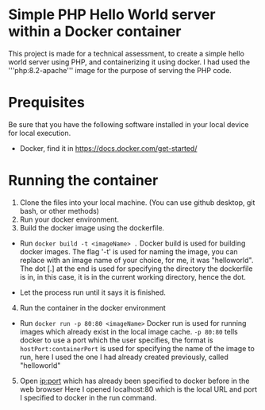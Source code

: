 # Simple PHP Hello World server within a Docker container

This project is made for a technical assessment, to create a simple hello world server using PHP, and containerizing it using docker. I had used the '''php:8.2-apache''' image for the purpose of serving the PHP code.

# Prequisites
Be sure that you have the following software installed in your local device for local execution.
- Docker, find it in https://docs.docker.com/get-started/

# Running the container

1. Clone the files into your local machine. (You can use github desktop, git bash, or other methods)
2. Run your docker environment.
3. Build the docker image using the dockerfile.

- Run ```docker build -t <imageName> .```
Docker build is used for building docker images.
The flag '-t' is used for naming the image, you can replace <imageName> with an image name of your choice, for me, it was "helloworld".
The dot [.] at the end is used for specifying the directory the dockerfile is in, in this case, it is in the current working directory, hence the dot.

- Let the process run until it says it is finished.

4. Run the container in the docker environment

- Run ```docker run -p 80:80 <imageName>```
Docker run is used for running images which already exist in the local image cache.
```-p 80:80``` tells docker to use a port which the user specifies, the format is ```hostPort:containerPort```
<imageName> is used for specifying the name of the image to run, here I used the one I had already created previously, called "helloworld"

5. Open <ip:port> which has already been specified to docker before in the web browser
Here I opened localhost:80 which is the local URL and port I specified to docker in the run command.

